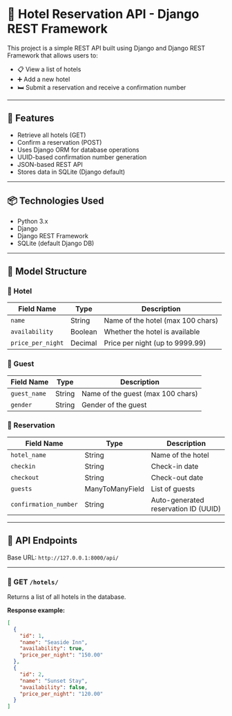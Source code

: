 # 🏨 Hotel Reservation API - Django REST Framework

This project is a simple REST API built using Django and Django REST Framework that allows users to:

- 📋 View a list of hotels
- ➕ Add a new hotel
- 🛏️ Submit a reservation and receive a confirmation number

---

## 🚀 Features

- Retrieve all hotels (GET)
- Confirm a reservation (POST)
- Uses Django ORM for database operations
- UUID-based confirmation number generation
- JSON-based REST API
- Stores data in SQLite (Django default)

---

## 📦 Technologies Used

- Python 3.x
- Django
- Django REST Framework
- SQLite (default Django DB)

---

## 🧱 Model Structure

### 🔹 Hotel

| Field Name        | Type     | Description                           |
|-------------------|----------|---------------------------------------|
| `name`            | String   | Name of the hotel (max 100 chars)     |
| `availability`    | Boolean  | Whether the hotel is available        |
| `price_per_night` | Decimal  | Price per night (up to 9999.99)       |

### 🔹 Guest

| Field Name     | Type    | Description                       |
|----------------|---------|-----------------------------------|
| `guest_name`   | String  | Name of the guest (max 100 chars) |
| `gender`       | String  | Gender of the guest               |

### 🔹 Reservation

| Field Name           | Type            | Description                             |
|----------------------|-----------------|-----------------------------------------|
| `hotel_name`         | String          | Name of the hotel                       |
| `checkin`            | String          | Check-in date                           |
| `checkout`           | String          | Check-out date                          |
| `guests`             | ManyToManyField | List of guests                          |
| `confirmation_number`| String          | Auto-generated reservation ID (UUID)    |

---

## 🔌 API Endpoints

Base URL: `http://127.0.0.1:8000/api/`

---

### 📍 GET `/hotels/`

Returns a list of all hotels in the database.

**Response example:**
```json
[
  {
    "id": 1,
    "name": "Seaside Inn",
    "availability": true,
    "price_per_night": "150.00"
  },
  {
    "id": 2,
    "name": "Sunset Stay",
    "availability": false,
    "price_per_night": "120.00"
  }
]
